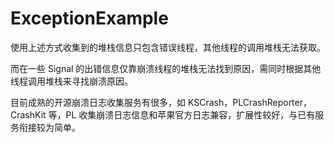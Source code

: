 # ExceptionExample

使用上述方式收集到的堆栈信息只包含错误线程，其他线程的调用堆栈无法获取。

而在一些 Signal 的出错信息仅靠崩溃线程的堆栈无法找到原因，需同时根据其他线程调用堆栈来寻找崩溃原因。

目前成熟的开源崩溃日志收集服务有很多，如 KSCrash，PLCrashReporter，CrashKit 等，PL 收集崩溃日志信息和苹果官方日志兼容，扩展性较好，与已有服务衔接较为简单。
